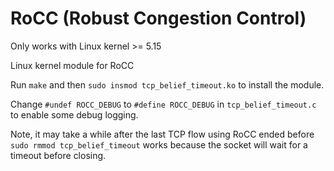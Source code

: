 # RoCC (Robust Congestion Control)

Only works with Linux kernel >= 5.15

Linux kernel module for RoCC

Run `make` and then `sudo insmod tcp_belief_timeout.ko` to install the module.

Change `#undef ROCC_DEBUG` to `#define ROCC_DEBUG` in `tcp_belief_timeout.c` to enable some debug logging.

Note, it may take a while after the last TCP flow using RoCC ended before `sudo rmmod tcp_belief_timeout` works because the socket will wait for a timeout before closing.
